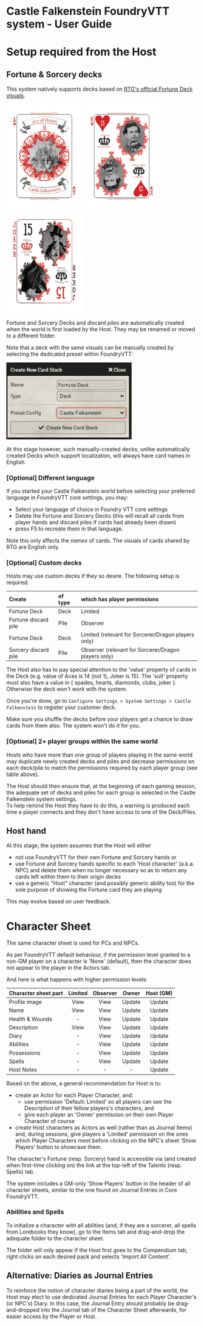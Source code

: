 # Castle Falkenstein FoundryVTT system - User Guide

# Setup required from the Host

## Fortune & Sorcery decks
This system natively supports decks based on [RTG's official Fortune Deck visuals](https://rtalsoriangames.com/2020/07/24/falkenstein-friday-the-fortune-deck/).

<img src="../src/cards/01.png" alt="Ace of Hearts" width="200"/> <img src="../src/cards/13.png" alt="King of Hearts" width="200"/> <img src="../src/cards/54.png" alt="Joker" width="200"/>

Fortune and Sorcery Decks and discard piles are automatically created when the world is first loaded by the Host. They may be renamed or moved to a different folder.

Note that a deck with the same visuals can be manually created by selecting the dedicated preset within FoundryVTT:

![](./deck-preset.jpg)

At this stage however, such manually-created decks, unlike automatically created Decks which support localization, will always have card names in English.

### [Optional] Different language
If you started your Castle Falkenstein world before selecting your preferred language in FoundryVTT core settings, you may:
- Select your language of choice in Foundry VTT core settings
- Delete the Fortune and Sorcery Decks (this will recall all cards from player hands and discard piles if cards had already been drawn)
- press F5 to recreate them in that language.

Note this only affects the _names_ of cards. The visuals of cards shared by RTG are English only.

### [Optional] Custom decks
Hosts may use custom decks if they so desire. The following setup is required.

| Create                |of type | which has player permissions                         |
| :-------------------- | :----- | :--------------------------------------------------- |
| Fortune Deck          |Deck    | Limited                                              |
| Fortune discard pile  |Pile    | Observer                                             |
| Fortune Deck          |Deck    | Limited (relevant for Sorcerer/Dragon players only)  |
| Sorcery discard pile  |Pile    | Observer (relevant for Sorcerer/Dragon players only) |

The Host also has to pay special attention to the 'value' property of cards in the Deck (e.g. value of Aces is 14 (not 1), Joker is 15).
The 'suit' property must also have a value in { spades, hearts, diamonds, clubs, joker }. Otherwise the deck won't work with the system.

Once you're done, go to `Configure Settings > System Settings > Castle Falkenstein` to register your customer deck.

Make sure you shuffle the decks before your players get a chance to draw cards from them also. The system won't do it for you.

### [Optional] 2+ player groups within the same world
Hosts who have more than one group of players playing in the same world may duplicate newly created decks and piles and decrease permissions on each deck/pile to match the permissions required by each player group (see table above).

The Host should then ensure that, at the beginning of each gaming session, the adequate set of decks and piles for each group is selected in the Castle Falkenstein system settings.\
To help remind the Host they have to do this, a warning is produced each time a player connects and they don't have access to one of the Deck/Piles.

## Host hand
At this stage, the system assumes that the Host will either
  + not use FoundryVTT for their own Fortune and Sorcery hands or
  + use Fortune and Sorcery hands specific to each 'Host character' (a.k.a. NPC) and delete them when no longer necessary so as to return any cards left within them to their origin decks
  + use a generic "Host" character (and possibly generic ability too) for the sole purpose of showing the Fortune card they are playing

This may evolve based on user feedback.

# Character Sheet
The same character sheet is used for PCs and NPCs.

As per FoundryVTT default behaviour, if the permission level granted to a non-GM player on a character is 'None' (default), then the character does not appear to the player in the Actors tab.

And here is what happens with higher permission levels:

| Character sheet part | Limited | Observer | Owner  | Host (GM) |
|----------------------|:-------:|:--------:|:------:|:---------:|
| Profile image        | View    | View     | Update | Update    |
| Name                 | View    | View     | Update | Update    |
| Health & Wounds      | -       | View     | Update | Update    |
| Description          | View    | View     | Update | Update    |
| Diary                | -       | View     | Update | Update    |
| Abilities            | -       | View     | Update | Update    |
| Possessions          | -       | View     | Update | Update    |
| Spells               | -       | View     | Update | Update    |
| Host Notes           | -       | -        | -      | Update    |

Based on the above, a general recommendation for Host is to:
- create an Actor for each Player Character, and:
  - use permission 'Default: Limited' so all players can see the Description of their fellow players's characters, and
  - give each player an 'Owner' permission on their own Player Character of course
- create Host characters as Actors as well (rather than as Journal Items) and, during sessions, give players a 'Limited' permission on the ones which Player Characters meet before clicking on the NPC's sheet 'Show Players' button to showcase them.

The character's Fortune (resp. Sorcery) hand is accessible via (and created when first-time clicking on) the link at the top-left of the Talents (resp. Spells) tab.

The system includes a GM-only 'Show Players' button in the header of all character sheets, similar to the one found on Journal Entries in Core FoundryVTT.

### Abilities and Spells
To initialize a character with all abilities (and, if they are a sorcerer, all spells from Lorebooks they know), go to the Items tab and drag-and-drop the adequate folder to the character sheet.

The folder will only appear if the Host first goes to the Compendium tab, right clicks on each desired pack and selects 'Import All Content'.

## Alternative: Diaries as Journal Entries
To reinforce the notion of character diaries being a part of the world, the Host may elect to use dedicated Journal Entries for each Player Character's (or NPC's) Diary.
In this case, the Journal Entry should probably be drag-and-dropped into the Journal tab of the Character Sheet afterwards, for easier access by the Player or Host.

